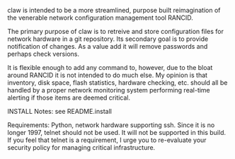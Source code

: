 claw is intended to be a more streamlined, purpose built reimagination of the venerable network configuration management tool RANCID. 

The primary purpose of claw is to retreive and store configuration files for network hardware in a git repository. Its secondary goal is to provide notification of changes. As a value add it will remove passwords and perhaps check versions. 

It is flexible enough to add any command to, however, due to the bloat around RANCID it is not intended to do much else. 
My opinion is that inventory, disk space, flash statistics, hardware checking, etc. should all be handled by a proper network monitoring system performing real-time alerting if those items are deemed critical. 

INSTALL Notes: see README.install

Requirements: Python, network hardware supporting ssh. Since it is no longer 1997, telnet should not be used. It will not be supported in this build. If you feel that telnet is a requirement, I urge you to re-evaluate your security policy for managing critical infrastructure. 
